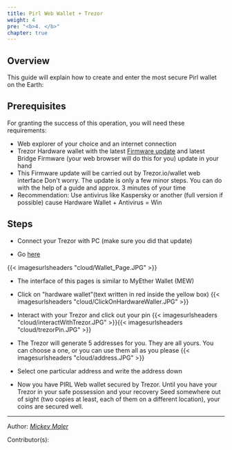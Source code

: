 ```yaml
---
title: Pirl Web Wallet + Trezor
weight: 4
pre: "<b>4. </b>"
chapter: true
---
```


## Overview

This guide will explain how to create and enter the most secure Pirl wallet on the Earth:


## Prerequisites

For granting the success of this operation, you will need these requirements:

* Web explorer of your choice and an internet connection
* Trezor Hardware wallet with the latest [Firmware update](https://blog.trezor.io/trezor-one-firmware-update-1-6-3-73894c0506d) and latest Bridge Firmware (your web browser will do this for you) update in your hand
* This Firmware update will be carried out by Trezor.io/wallet web interface Don't worry. The update is only a few minor steps. You can do with the help of a guide and approx. 3 minutes of your time
* Recommendation: Use antivirus like Kaspersky or another (full version if possible) cause Hardware Wallet + Antivirus = Win


## Steps

* Connect your Trezor with PC (make sure you did that update)

* Go [here](https://wallet.pirl.io/)

{{< imagesurlsheaders "cloud/Wallet_Page.JPG" >}}
* The interface of this pages is similar to MyEther Wallet (MEW)

* Click on "hardware wallet"(text written in red inside the yellow box)
{{< imagesurlsheaders "cloud/ClickOnHardwareWaller.JPG" >}}
* Interact with your Trezor and click out your pin
{{< imagesurlsheaders "cloud/interactWithTrezor.JPG" >}}{{< imagesurlsheaders "cloud/trezorPin.JPG" >}}

* The Trezor will generate 5 addresses for you. They are all yours. You can choose a one, or you can use them all as you please
{{< imagesurlsheaders "cloud/address.JPG" >}}

* Select one particular address and write the address down

* Now you have PIRL Web wallet secured by Trezor. Until you have your Trezor in your safe possession and your recovery Seed somewhere out of sight (two copies at least, each of them on a different location), your coins are secured well.


--------

Author:
_[Mickey Maler](https://twitter.com/MickeyMaler)_

Contributor(s):
